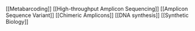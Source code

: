 [[Metabarcoding]]
[[High-throughput Amplicon Sequencing]]
[[Amplicon Sequence Variant]]
[[Chimeric Amplicons]]
[[DNA synthesis]]
[[Synthetic Biology]]
